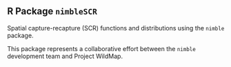 ## R Package `nimbleSCR`

Spatial capture-recapture (SCR) functions and distributions using the `nimble` package.

This package represents a collaborative effort between the `nimble` development team and Project WildMap.

